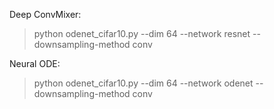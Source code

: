 Deep ConvMixer:
> python odenet_cifar10.py --dim 64 --network resnet --downsampling-method conv 

Neural ODE:
> python odenet_cifar10.py --dim 64 --network odenet --downsampling-method conv 

